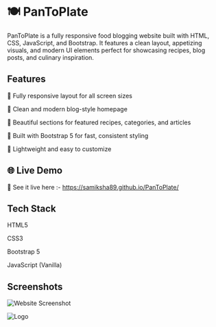 
# 🍽️ PanToPlate

PanToPlate is a fully responsive food blogging website built with HTML, CSS, JavaScript, and Bootstrap. It features a clean layout, appetizing visuals, and modern UI elements perfect for showcasing recipes, blog posts, and culinary inspiration.




## Features

📱 Fully responsive layout for all screen sizes

🧁 Clean and modern blog-style homepage

🍝 Beautiful sections for featured recipes, categories, and articles

🧰 Built with Bootstrap 5 for fast, consistent styling

🎯 Lightweight and easy to customize



## 🌐 Live Demo

🔗 See it live here :- https://samiksha89.github.io/PanToPlate/



## Tech Stack

HTML5

CSS3

Bootstrap 5

JavaScript (Vanilla)




## Screenshots

![Website Screenshot](screenshot(4).png)


![Logo](https://media.canva.com/v2/image-resize/format:JPG/height:452/quality:92/uri:ifs%3A%2F%2F%2F8b5b3a94-7691-4720-89b7-7468f4f58205/watermark:F/width:800?csig=AAAAAAAAAAAAAAAAAAAAALLWWlHzkIVRvIJsDTANhf6QViqpk9J9JffxwZFwh57o&exp=1744152749&osig=AAAAAAAAAAAAAAAAAAAAADQg-9hJbuYJU5ocQ5yxs3qU026p7lreP55NE9XiMd_V&signer=media-rpc&x-canva-quality=screen)

